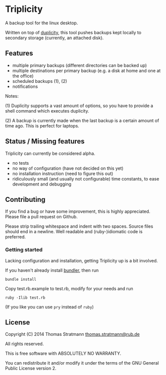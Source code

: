 # Triplicity

A backup tool for the linux desktop.

Written on top of <a href="http://duplicity.nongnu.org/" target="_blank">duplicity</a>,
this tool pushes backups kept locally to secondary storage (currently, an attached disk).

## Features

* multiple primary backups (different directories can be backed up)
* multiple destinations per primary backup (e.g. a disk at home and one at the office)
* scheduled backups (1), (2)
* notifications

Notes:

(1) Duplicity supports a vast amount of options, so you have to provide a shell command which executes duplicity.

(2) A backup is currently made when the last backup is a certain amount of time ago. This is perfect for laptops.


## Status / Missing features

Triplicity can currently be considered alpha.

* no tests
* no way of configuration (have not decided on this yet)
* no installation instruction (need to figure this out)
* ridiculously small (and usually not configurable) time constants, to ease development and debugging

## Contributing

If you find a bug or have some improvement, this is highly appreciated. Please file a pull request on Github.

Please strip trailing whitespace and indent with two spaces. Source files should end in a newline. Well readable and (ruby-)idiomatic code is preferred.

### Getting started

Lacking configuration and installation, getting Triplicity up is a bit involved.

If you haven't already install <a href="http://bundler.io/" target="_blank">bundler</a>, then run

```
bundle install
```

Copy test.rb.example to test.rb, modify for your needs and run

```
ruby -Ilib test.rb
```

(If you like you can use `pry` instead of `ruby`)

## License

Copyright (C) 2014 Thomas Stratmann <thomas.stratmann@rub.de>

All rights reserved.

This is free software with ABSOLUTELY NO WARRANTY.

You can redistribute it and/or modify it under the terms of the GNU General Public License version 2.
